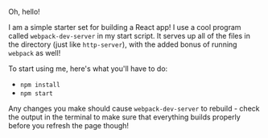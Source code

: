 Oh, hello!

I am a simple starter set for building a React app! I use a cool program called `webpack-dev-server` in my start script. It serves up all of the files in the directory (just like `http-server`), with the added bonus of running `webpack` as well!

To start using me, here's what you'll have to do:

* `npm install`
* `npm start`

Any changes you make should cause `webpack-dev-server` to rebuild - check the output in the terminal to make sure that everything builds properly before you refresh the page though!
